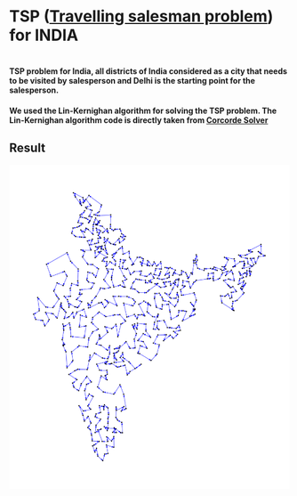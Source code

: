 <h1>TSP (<a href="https://en.wikipedia.org/wiki/Travelling_salesman_problem">Travelling salesman problem</a>) for INDIA<h1>
<h4>TSP problem for India, all districts of India considered as a city that needs to be visited by salesperson and Delhi is the starting point for the salesperson.</h4>
<h4>We used the Lin-Kernighan algorithm for solving the TSP problem. The Lin-Kernighan algorithm code is directly taken from <a href="http://www.math.uwaterloo.ca/tsp/concorde.html">Corcorde Solver</a></h4>

<h2>Result</h2>

<img src = "indiatspmap.png">

